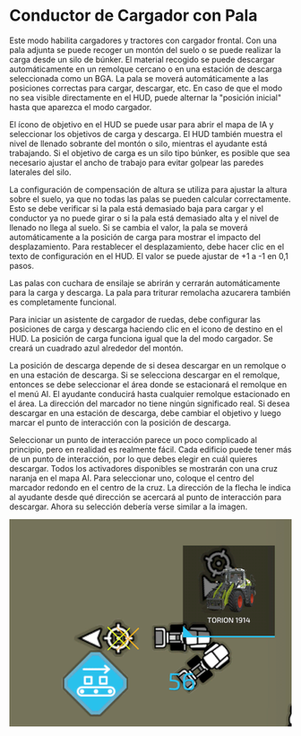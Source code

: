 # Conductor de Cargador con Pala


Este modo habilita cargadores y tractores con cargador frontal. 
Con una pala adjunta se puede recoger un montón del suelo o se puede realizar la carga desde un silo de búnker.
El material recogido se puede descargar automáticamente en un remolque cercano o en una estación de descarga seleccionada como un BGA.
La pala se moverá automáticamente a las posiciones correctas para cargar, descargar, etc.
En caso de que el modo no sea visible directamente en el HUD, puede alternar la "posición inicial" hasta que aparezca el modo cargador.

El ícono de objetivo en el HUD se puede usar para abrir el mapa de IA y seleccionar los objetivos de carga y descarga.
El HUD también muestra el nivel de llenado sobrante del montón o silo, mientras el ayudante está trabajando.
Si el objetivo de carga es un silo tipo búnker, es posible que sea necesario ajustar el ancho de trabajo para evitar golpear las paredes laterales del silo.

La configuración de compensación de altura se utiliza para ajustar la altura sobre el suelo, ya que no todas las palas se pueden calcular correctamente. 
Esto se debe verificar si la pala está demasiado baja para cargar y el conductor ya no puede girar o si la pala está demasiado alta y el nivel de llenado no llega al suelo.
Si se cambia el valor, la pala se moverá automáticamente a la posición de carga para mostrar el impacto del desplazamiento.
Para restablecer el desplazamiento, debe hacer clic en el texto de configuración en el HUD.  El valor se puede ajustar de +1 a -1 en 0,1 pasos.

Las palas con cuchara de ensilaje se abrirán y cerrarán automáticamente para la carga y descarga.
La pala para triturar remolacha azucarera también es completamente funcional.



Para iniciar un asistente de cargador de ruedas, debe configurar las posiciones de carga y descarga haciendo clic en el icono de destino en el HUD.
La posición de carga funciona igual que la del modo cargador.  Se creará un cuadrado azul alrededor del montón.

La posición de descarga depende de si desea descargar en un remolque o en una estación de descarga.
Si se selecciona descargar en el remolque, entonces se debe seleccionar el área donde se estacionará el remolque en el menú AI.
El ayudante conducirá hasta cualquier remolque estacionado en el área.  La dirección del marcador no tiene ningún significado real.
Si desea descargar en una estación de descarga, debe cambiar el objetivo y luego marcar el punto de interacción con la posición de descarga.



Seleccionar un punto de interacción parece un poco complicado al principio, pero en realidad es realmente fácil.
Cada edificio puede tener más de un punto de interacción, por lo que debes elegir en cuál quieres descargar.
Todos los activadores disponibles se mostrarán con una cruz naranja en el mapa AI.
Para seleccionar uno, coloque el centro del marcador redondo en el centro de la cruz.
La dirección de la flecha le indica al ayudante desde qué dirección se acercará al punto de interacción para descargar.
Ahora su selección debería verse similar a la imagen.


![Image](../assets/images/shovelloadertrigger_0_0_830_610.png)

